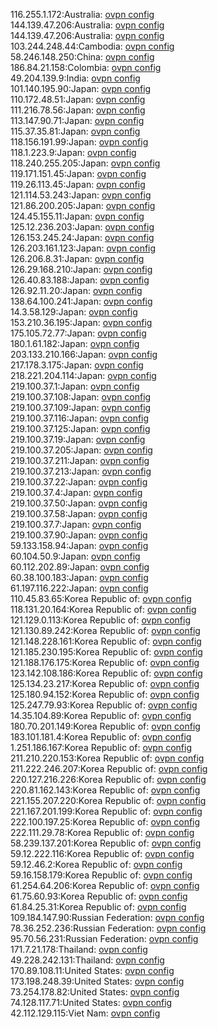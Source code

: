 116.255.1.172:Australia: [ovpn config](vpn/116_255_1_172.ovpn)  
144.139.47.206:Australia: [ovpn config](vpn/144_139_47_206.ovpn)  
144.139.47.206:Australia: [ovpn config](vpn/144_139_47_206.ovpn)  
103.244.248.44:Cambodia: [ovpn config](vpn/103_244_248_44.ovpn)  
58.246.148.250:China: [ovpn config](vpn/58_246_148_250.ovpn)  
186.84.21.158:Colombia: [ovpn config](vpn/186_84_21_158.ovpn)  
49.204.139.9:India: [ovpn config](vpn/49_204_139_9.ovpn)  
101.140.195.90:Japan: [ovpn config](vpn/101_140_195_90.ovpn)  
110.172.48.51:Japan: [ovpn config](vpn/110_172_48_51.ovpn)  
111.216.78.56:Japan: [ovpn config](vpn/111_216_78_56.ovpn)  
113.147.90.71:Japan: [ovpn config](vpn/113_147_90_71.ovpn)  
115.37.35.81:Japan: [ovpn config](vpn/115_37_35_81.ovpn)  
118.156.191.99:Japan: [ovpn config](vpn/118_156_191_99.ovpn)  
118.1.223.9:Japan: [ovpn config](vpn/118_1_223_9.ovpn)  
118.240.255.205:Japan: [ovpn config](vpn/118_240_255_205.ovpn)  
119.171.151.45:Japan: [ovpn config](vpn/119_171_151_45.ovpn)  
119.26.113.45:Japan: [ovpn config](vpn/119_26_113_45.ovpn)  
121.114.53.243:Japan: [ovpn config](vpn/121_114_53_243.ovpn)  
121.86.200.205:Japan: [ovpn config](vpn/121_86_200_205.ovpn)  
124.45.155.11:Japan: [ovpn config](vpn/124_45_155_11.ovpn)  
125.12.236.203:Japan: [ovpn config](vpn/125_12_236_203.ovpn)  
126.153.245.24:Japan: [ovpn config](vpn/126_153_245_24.ovpn)  
126.203.161.123:Japan: [ovpn config](vpn/126_203_161_123.ovpn)  
126.206.8.31:Japan: [ovpn config](vpn/126_206_8_31.ovpn)  
126.29.168.210:Japan: [ovpn config](vpn/126_29_168_210.ovpn)  
126.40.83.188:Japan: [ovpn config](vpn/126_40_83_188.ovpn)  
126.92.11.20:Japan: [ovpn config](vpn/126_92_11_20.ovpn)  
138.64.100.241:Japan: [ovpn config](vpn/138_64_100_241.ovpn)  
14.3.58.129:Japan: [ovpn config](vpn/14_3_58_129.ovpn)  
153.210.36.195:Japan: [ovpn config](vpn/153_210_36_195.ovpn)  
175.105.72.77:Japan: [ovpn config](vpn/175_105_72_77.ovpn)  
180.1.61.182:Japan: [ovpn config](vpn/180_1_61_182.ovpn)  
203.133.210.166:Japan: [ovpn config](vpn/203_133_210_166.ovpn)  
217.178.3.175:Japan: [ovpn config](vpn/217_178_3_175.ovpn)  
218.221.204.114:Japan: [ovpn config](vpn/218_221_204_114.ovpn)  
219.100.37.1:Japan: [ovpn config](vpn/219_100_37_1.ovpn)  
219.100.37.108:Japan: [ovpn config](vpn/219_100_37_108.ovpn)  
219.100.37.109:Japan: [ovpn config](vpn/219_100_37_109.ovpn)  
219.100.37.116:Japan: [ovpn config](vpn/219_100_37_116.ovpn)  
219.100.37.125:Japan: [ovpn config](vpn/219_100_37_125.ovpn)  
219.100.37.19:Japan: [ovpn config](vpn/219_100_37_19.ovpn)  
219.100.37.205:Japan: [ovpn config](vpn/219_100_37_205.ovpn)  
219.100.37.211:Japan: [ovpn config](vpn/219_100_37_211.ovpn)  
219.100.37.213:Japan: [ovpn config](vpn/219_100_37_213.ovpn)  
219.100.37.22:Japan: [ovpn config](vpn/219_100_37_22.ovpn)  
219.100.37.4:Japan: [ovpn config](vpn/219_100_37_4.ovpn)  
219.100.37.50:Japan: [ovpn config](vpn/219_100_37_50.ovpn)  
219.100.37.58:Japan: [ovpn config](vpn/219_100_37_58.ovpn)  
219.100.37.7:Japan: [ovpn config](vpn/219_100_37_7.ovpn)  
219.100.37.90:Japan: [ovpn config](vpn/219_100_37_90.ovpn)  
59.133.158.94:Japan: [ovpn config](vpn/59_133_158_94.ovpn)  
60.104.50.9:Japan: [ovpn config](vpn/60_104_50_9.ovpn)  
60.112.202.89:Japan: [ovpn config](vpn/60_112_202_89.ovpn)  
60.38.100.183:Japan: [ovpn config](vpn/60_38_100_183.ovpn)  
61.197.116.222:Japan: [ovpn config](vpn/61_197_116_222.ovpn)  
110.45.83.65:Korea Republic of: [ovpn config](vpn/110_45_83_65.ovpn)  
118.131.20.164:Korea Republic of: [ovpn config](vpn/118_131_20_164.ovpn)  
121.129.0.113:Korea Republic of: [ovpn config](vpn/121_129_0_113.ovpn)  
121.130.89.242:Korea Republic of: [ovpn config](vpn/121_130_89_242.ovpn)  
121.148.228.161:Korea Republic of: [ovpn config](vpn/121_148_228_161.ovpn)  
121.185.230.195:Korea Republic of: [ovpn config](vpn/121_185_230_195.ovpn)  
121.188.176.175:Korea Republic of: [ovpn config](vpn/121_188_176_175.ovpn)  
123.142.108.186:Korea Republic of: [ovpn config](vpn/123_142_108_186.ovpn)  
125.134.23.217:Korea Republic of: [ovpn config](vpn/125_134_23_217.ovpn)  
125.180.94.152:Korea Republic of: [ovpn config](vpn/125_180_94_152.ovpn)  
125.247.79.93:Korea Republic of: [ovpn config](vpn/125_247_79_93.ovpn)  
14.35.104.89:Korea Republic of: [ovpn config](vpn/14_35_104_89.ovpn)  
180.70.201.149:Korea Republic of: [ovpn config](vpn/180_70_201_149.ovpn)  
183.101.181.4:Korea Republic of: [ovpn config](vpn/183_101_181_4.ovpn)  
1.251.186.167:Korea Republic of: [ovpn config](vpn/1_251_186_167.ovpn)  
211.210.220.153:Korea Republic of: [ovpn config](vpn/211_210_220_153.ovpn)  
211.222.246.207:Korea Republic of: [ovpn config](vpn/211_222_246_207.ovpn)  
220.127.216.226:Korea Republic of: [ovpn config](vpn/220_127_216_226.ovpn)  
220.81.162.143:Korea Republic of: [ovpn config](vpn/220_81_162_143.ovpn)  
221.155.207.220:Korea Republic of: [ovpn config](vpn/221_155_207_220.ovpn)  
221.167.201.199:Korea Republic of: [ovpn config](vpn/221_167_201_199.ovpn)  
222.100.197.25:Korea Republic of: [ovpn config](vpn/222_100_197_25.ovpn)  
222.111.29.78:Korea Republic of: [ovpn config](vpn/222_111_29_78.ovpn)  
58.239.137.201:Korea Republic of: [ovpn config](vpn/58_239_137_201.ovpn)  
59.12.222.116:Korea Republic of: [ovpn config](vpn/59_12_222_116.ovpn)  
59.12.46.2:Korea Republic of: [ovpn config](vpn/59_12_46_2.ovpn)  
59.16.158.179:Korea Republic of: [ovpn config](vpn/59_16_158_179.ovpn)  
61.254.64.206:Korea Republic of: [ovpn config](vpn/61_254_64_206.ovpn)  
61.75.60.93:Korea Republic of: [ovpn config](vpn/61_75_60_93.ovpn)  
61.84.25.31:Korea Republic of: [ovpn config](vpn/61_84_25_31.ovpn)  
109.184.147.90:Russian Federation: [ovpn config](vpn/109_184_147_90.ovpn)  
78.36.252.236:Russian Federation: [ovpn config](vpn/78_36_252_236.ovpn)  
95.70.56.231:Russian Federation: [ovpn config](vpn/95_70_56_231.ovpn)  
171.7.21.178:Thailand: [ovpn config](vpn/171_7_21_178.ovpn)  
49.228.242.131:Thailand: [ovpn config](vpn/49_228_242_131.ovpn)  
170.89.108.11:United States: [ovpn config](vpn/170_89_108_11.ovpn)  
173.198.248.39:United States: [ovpn config](vpn/173_198_248_39.ovpn)  
73.254.178.82:United States: [ovpn config](vpn/73_254_178_82.ovpn)  
74.128.117.71:United States: [ovpn config](vpn/74_128_117_71.ovpn)  
42.112.129.115:Viet Nam: [ovpn config](vpn/42_112_129_115.ovpn)  
